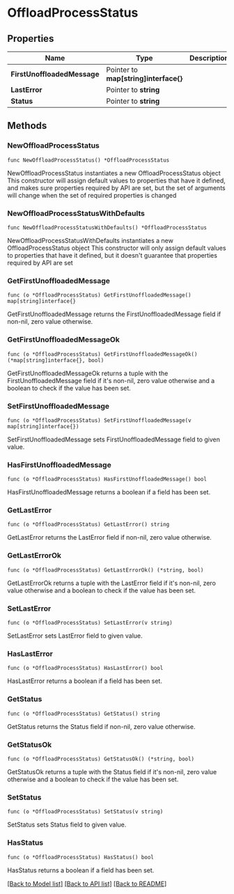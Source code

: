# OffloadProcessStatus

## Properties

Name | Type | Description | Notes
------------ | ------------- | ------------- | -------------
**FirstUnoffloadedMessage** | Pointer to **map[string]interface{}** |  | [optional] 
**LastError** | Pointer to **string** |  | [optional] 
**Status** | Pointer to **string** |  | [optional] 

## Methods

### NewOffloadProcessStatus

`func NewOffloadProcessStatus() *OffloadProcessStatus`

NewOffloadProcessStatus instantiates a new OffloadProcessStatus object
This constructor will assign default values to properties that have it defined,
and makes sure properties required by API are set, but the set of arguments
will change when the set of required properties is changed

### NewOffloadProcessStatusWithDefaults

`func NewOffloadProcessStatusWithDefaults() *OffloadProcessStatus`

NewOffloadProcessStatusWithDefaults instantiates a new OffloadProcessStatus object
This constructor will only assign default values to properties that have it defined,
but it doesn't guarantee that properties required by API are set

### GetFirstUnoffloadedMessage

`func (o *OffloadProcessStatus) GetFirstUnoffloadedMessage() map[string]interface{}`

GetFirstUnoffloadedMessage returns the FirstUnoffloadedMessage field if non-nil, zero value otherwise.

### GetFirstUnoffloadedMessageOk

`func (o *OffloadProcessStatus) GetFirstUnoffloadedMessageOk() (*map[string]interface{}, bool)`

GetFirstUnoffloadedMessageOk returns a tuple with the FirstUnoffloadedMessage field if it's non-nil, zero value otherwise
and a boolean to check if the value has been set.

### SetFirstUnoffloadedMessage

`func (o *OffloadProcessStatus) SetFirstUnoffloadedMessage(v map[string]interface{})`

SetFirstUnoffloadedMessage sets FirstUnoffloadedMessage field to given value.

### HasFirstUnoffloadedMessage

`func (o *OffloadProcessStatus) HasFirstUnoffloadedMessage() bool`

HasFirstUnoffloadedMessage returns a boolean if a field has been set.

### GetLastError

`func (o *OffloadProcessStatus) GetLastError() string`

GetLastError returns the LastError field if non-nil, zero value otherwise.

### GetLastErrorOk

`func (o *OffloadProcessStatus) GetLastErrorOk() (*string, bool)`

GetLastErrorOk returns a tuple with the LastError field if it's non-nil, zero value otherwise
and a boolean to check if the value has been set.

### SetLastError

`func (o *OffloadProcessStatus) SetLastError(v string)`

SetLastError sets LastError field to given value.

### HasLastError

`func (o *OffloadProcessStatus) HasLastError() bool`

HasLastError returns a boolean if a field has been set.

### GetStatus

`func (o *OffloadProcessStatus) GetStatus() string`

GetStatus returns the Status field if non-nil, zero value otherwise.

### GetStatusOk

`func (o *OffloadProcessStatus) GetStatusOk() (*string, bool)`

GetStatusOk returns a tuple with the Status field if it's non-nil, zero value otherwise
and a boolean to check if the value has been set.

### SetStatus

`func (o *OffloadProcessStatus) SetStatus(v string)`

SetStatus sets Status field to given value.

### HasStatus

`func (o *OffloadProcessStatus) HasStatus() bool`

HasStatus returns a boolean if a field has been set.


[[Back to Model list]](../README.md#documentation-for-models) [[Back to API list]](../README.md#documentation-for-api-endpoints) [[Back to README]](../README.md)



